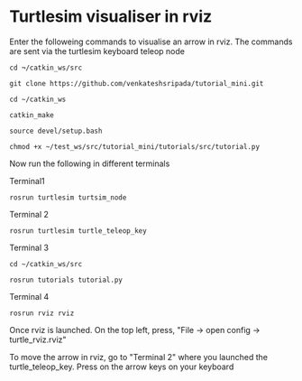 # Turtlesim visualiser in rviz

Enter the followeing commands to visualise an arrow in rviz. The commands are sent via the turtlesim keyboard teleop node

```
cd ¬/catkin_ws/src

git clone https://github.com/venkateshsripada/tutorial_mini.git

cd ~/catkin_ws

catkin_make

source devel/setup.bash

chmod +x ~/test_ws/src/tutorial_mini/tutorials/src/tutorial.py 
```

Now run the following in different terminals

Terminal1
```
rosrun turtlesim turtsim_node
```

Terminal 2
```
rosrun turtlesim turtle_teleop_key
```

Terminal 3
```
cd ~/catkin_ws/src

rosrun tutorials tutorial.py
```

Terminal 4
```
rosrun rviz rviz
```

Once rviz is launched. On the top left, press, "File -> open config -> turtle_rviz.rviz" 

To move the arrow in rviz, go to "Terminal 2" where you launched the turtle_teleop_key. Press on the arrow keys on your keyboard
